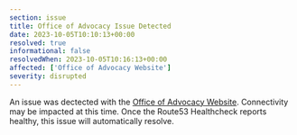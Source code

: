 ```yaml
---
section: issue
title: Office of Advocacy Issue Detected
date: 2023-10-05T10:10:13+00:00
resolved: true
informational: false
resolvedWhen: 2023-10-05T10:16:13+00:00
affected: ['Office of Advocacy Website']
severity: disrupted
---
```

An issue was dectected with the [Office of Advocacy Website](https://advocacy.sba.gov).  Connectivity may be impacted at this time.  Once the Route53 Healthcheck reports healthy, this issue will automatically resolve.
